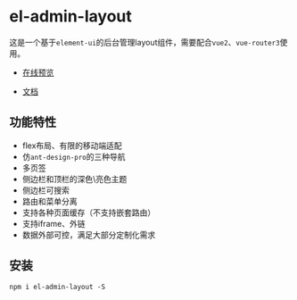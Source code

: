 # el-admin-layout

这是一个基于`element-ui`的后台管理layout组件，需要配合`vue2`、`vue-router3`使用。

- [在线预览](https://toesbieya.cn/el-admin-layout)

- [文档](https://doc.toesbieya.cn/el-admin-layout)

## 功能特性

- flex布局、有限的移动端适配
- 仿`ant-design-pro`的三种导航
- 多页签
- 侧边栏和顶栏的深色\亮色主题
- 侧边栏可搜索
- 路由和菜单分离
- 支持各种页面缓存（不支持嵌套路由）
- 支持iframe、外链
- 数据外部可控，满足大部分定制化需求

## 安装

```
npm i el-admin-layout -S
```
